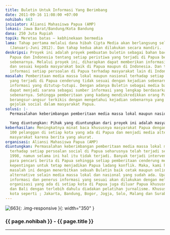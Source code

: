 ```yaml
---
title: Buletin Untuk Informasi Yang Berimbang
date: 2011-09-16 11:08:00 +07:00
nohibah: 663
inisiator: Aliansi Mahasiswa Papua (AMP)
lokasi: Jawa Barat/Bandung/Kota Bandung
dana: 250 Juta Rupiah
topik: Meretas batas – kebhinekaan bermedia
lama: Tahap pertama melalui dana hibah Cipta Media akan berlangsung selama 6 bulan
  (Januari-Juni 2012). Dan tahap kedua akan dilakukan secara mandiri.
deskripsi: Proyek ini adalah proyek pembuatan buletin sebagai bahan bacaan bagi masyarakat
  Papua dan Indonesia tentang setiap peristiwa yang terjadi di Papua berdasarkan fakta
  sebenarnya. Melalui proyek ini, diharapkan dapat memberikan informasi yang benar
  dan sesuai kepada masyarakat baik di Papua maupun di Indonesia. Dan terjadinya transfer
  informasi setiap persoalan di Papua terhadap masyarakat lain di Indonesia.
masalah: Pemberitaan media massa lokal maupun nasional terhadap setiap persoalan social
  yang terjadi di Papua cenderung tidak sesuai dengan kejadian sebenarnya. Juga adanya
  informasi yang ditutup-tutupi. Dengan adanya Buletin sebagai media baca bagi masyarakakat
  dapat menjadi sarana sebagai sumber informasi yang lengkap berdasarkan kejadian
  sebenarnya. Sehingga pemberitaan yang kadang mendiskredikkan orang Papua dapat secara
  berangsur-angsur terkikis dengan mengetahui kejadian sebenarnya yang melatari adanya
  gejolak social dalam masyarakat Papua.
solusi: |-
  Permasalahan keberimbangan pemberitaan media massa lokal maupun nasional terhadap setiap persoalan social di Papua seharusnya telah terjadi sejak era reformasi 1998, namun selama ini hal itu tidak terjadi. Banyak terjadi intervensi terhadap para pencari berita di Papua sehingga setiap pemberitaan cenderung memuat unsur kepentingan untuk tetap menjadikan Papua ladang konflik. Maka, kami hendak mengatasi masalah ini dengan menerbitkan sebuah Buletin baik cetak maupun online sebagai media alternative selain media massa lokal dan nasional yang sudah ada. Upaya menggali informasi dan penerus informasi yang sesuai akan dilakukan dengan melibatkan struktur organisasi yang ada di setiap kota di Papua juga diluar Papua khususnya di Jawa dan Bali dengan terlebih dahulu diadakan pelatihan jurnalisme. Khusus di Jawa dibeberapa kota seperti ; Jakarta, Bandung, Bogor, Jogja, Solo, Malang dan Surabaya.

  Yang diuntungkan: Pihak yang diuntungkan dari proyek ini adalah masyarakat Papua dan umumnya masyarakat Indonesia yang membutuhkan informasi atau berita yang benar tentang setiap kejadian di Papua. Dan mahasiswa Papua yang hendak menuangkan bakat menulisnya.
keberhasilan: Meningkatnya minat baca khususnya masyarakat Papua dengan sedikitnya
  100 pelanggan di setiap kota yang ada di Papua dan menjadi media alternative bagi
  masyarakat karena berita yang akurat.
organisasi: Aliansi Mahasiswa Papua (AMP)
diuntungkan: Permasalahan keberimbangan pemberitaan media massa lokal maupun nasional
  terhadap setiap persoalan social di Papua seharusnya telah terjadi sejak era reformasi
  1998, namun selama ini hal itu tidak terjadi. Banyak terjadi intervensi terhadap
  para pencari berita di Papua sehingga setiap pemberitaan cenderung memuat unsur
  kepentingan untuk tetap menjadikan Papua ladang konflik. Maka, kami hendak mengatasi
  masalah ini dengan menerbitkan sebuah Buletin baik cetak maupun online sebagai media
  alternative selain media massa lokal dan nasional yang sudah ada. Upaya menggali
  informasi dan penerus informasi yang sesuai akan dilakukan dengan melibatkan struktur
  organisasi yang ada di setiap kota di Papua juga diluar Papua khususnya di Jawa
  dan Bali dengan terlebih dahulu diadakan pelatihan jurnalisme. Khusus di Jawa dibeberapa
  kota seperti ; Jakarta, Bandung, Bogor, Jogja, Solo, Malang dan Surabaya.
---
```


![663](/static/img/hibahcmb/663.png){: .img-responsive }{: width="350" }

### {{ page.nohibah }} - {{ page.title }}

---
